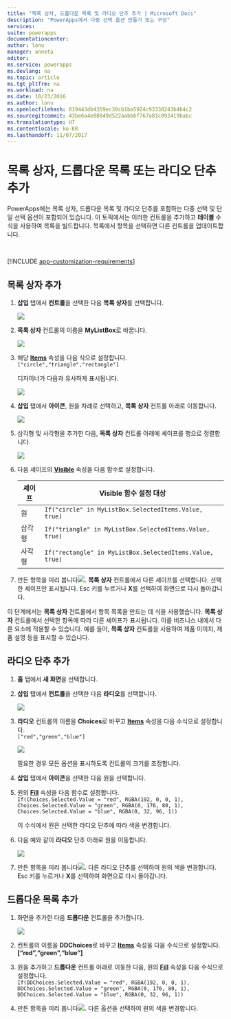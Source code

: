 ```yaml
---
title: "목록 상자, 드롭다운 목록 및 라디오 단추 추가 | Microsoft Docs"
description: "PowerApps에서 다중 선택 옵션 만들기 또는 구성"
services: 
suite: powerapps
documentationcenter: 
author: lonu
manager: anneta
editor: 
ms.service: powerapps
ms.devlang: na
ms.topic: article
ms.tgt_pltfrm: na
ms.workload: na
ms.date: 10/23/2016
ms.author: lonu
ms.openlocfilehash: 819443db4359ec30cb1ba5924c93338243b464c2
ms.sourcegitcommit: 43be6a4e08849d522aabb6f767a81c092419babc
ms.translationtype: HT
ms.contentlocale: ko-KR
ms.lasthandoff: 11/07/2017
---
```

# <a name="add-a-list-box-a-drop-down-list-or-radio-buttons"></a>목록 상자, 드롭다운 목록 또는 라디오 단추 추가
PowerApps에는 목록 상자, 드롭다운 목록 및 라디오 단추를 포함하는 다중 선택 및 단일 선택 옵션이 포함되어 있습니다. 이 토픽에서는 이러한 컨트롤을 추가하고 **테이블** 수식을 사용하여 목록을 빌드합니다. 목록에서 항목을 선택하면 다른 컨트롤을 업데이트합니다.

&nbsp;

[!INCLUDE [app-customization-requirements](includes/app-customization-requirements.md)]

## <a name="add-a-list-box"></a>목록 상자 추가
1. **삽입** 탭에서 **컨트롤**을 선택한 다음 **목록 상자**를 선택합니다.  
   
    ![][2]  
2. **목록 상자** 컨트롤의 이름을 **MyListBox**로 바꿉니다.  
   
    ![][3]  
3. 해당 **[Items](controls/properties-core.md)** 속성을 다음 식으로 설정합니다.  
   ```["circle","triangle","rectangle"]```  <br/>
   
    디자이너가 다음과 유사하게 표시됩니다.
   
    ![][4]  
4. **삽입** 탭에서 **아이콘**, 원을 차례로 선택하고, **목록 상자** 컨트롤 아래로 이동합니다.
   
    ![][5]  
5. 삼각형 및 사각형을 추가한 다음, **목록 상자** 컨트롤 아래에 셰이프를 행으로 정렬합니다.
   
    ![][6]  
6. 다음 셰이프의 **[Visible](controls/properties-core.md)** 속성을 다음 함수로 설정합니다.  
   
   | 셰이프 | Visible 함수 설정 대상 |
   | --- | --- |
   | 원 |```If("circle" in MyListBox.SelectedItems.Value, true)``` |
   | 삼각형 |```If("triangle" in MyListBox.SelectedItems.Value, true)``` |
   | 사각형 |```If("rectangle" in MyListBox.SelectedItems.Value, true)``` |
7. 만든 항목을 미리 봅니다![][1]. **목록 상자** 컨트롤에서 다른 셰이프를 선택합니다. 선택한 셰이프만 표시됩니다. Esc 키를 누르거나 **X**를 선택하여 화면으로 다시 돌아갑니다.

이 단계에서는 **목록 상자** 컨트롤에서 항목 목록을 만드는 데 식을 사용했습니다. **목록 상자** 컨트롤에서 선택한 항목에 따라 다른 셰이프가 표시됩니다. 이를 비즈니스 내에서 다른 요소에 적용할 수 있습니다. 예를 들어, **목록 상자** 컨트롤을 사용하여 제품 이미지, 제품 설명 등을 표시할 수 있습니다.

## <a name="add-radio-buttons"></a>라디오 단추 추가
1. **홈** 탭에서 **새 화면**을 선택합니다.
2. **삽입** 탭에서 **컨트롤**을 선택한 다음 **라디오**를 선택합니다.
   
    ![][10]  
3. **라디오** 컨트롤의 이름을 **Choices**로 바꾸고 **[Items](controls/properties-core.md)** 속성을 다음 수식으로 설정합니다.  
   ```["red","green","blue"]```  <br/>
   
    ![][12]  
   
    필요한 경우 모든 옵션을 표시하도록 컨트롤의 크기를 조정합니다.
4. **삽입** 탭에서 **아이콘**을 선택한 다음 원을 선택합니다.
5. 원의 **[Fill](controls/properties-color-border.md)** 속성을 다음 함수로 설정합니다.  
   ```If(Choices.Selected.Value = "red", RGBA(192, 0, 0, 1), Choices.Selected.Value = "green", RGBA(0, 176, 80, 1), Choices.Selected.Value = "blue", RGBA(0, 32, 96, 1))```  
   
    이 수식에서 원은 선택한 라디오 단추에 따라 색을 변경합니다.
6. 다음 예와 같이 **라디오** 단추 아래로 원을 이동합니다.
   
    ![][14]  
7. 만든 항목을 미리 봅니다![][1]. 다른 라디오 단추를 선택하여 원의 색을 변경합니다. Esc 키를 누르거나 **X**를 선택하여 화면으로 다시 돌아갑니다.

## <a name="add-a-drop-down-list"></a>드롭다운 목록 추가
1. 화면을 추가한 다음 **드롭다운** 컨트롤을 추가합니다.
   
    ![][15]  
2. 컨트롤의 이름을 **DDChoices**로 바꾸고 **[Items](controls/properties-core.md)** 속성을 다음 수식으로 설정합니다.<br>
   **[“red”,“green”,“blue”]**
3. 원을 추가하고 **드롭다운** 컨트롤 아래로 이동한 다음, 원의 **[Fill](controls/properties-color-border.md)** 속성을 다음 수식으로 설정합니다.  
   ```If(DDChoices.Selected.Value = "red", RGBA(192, 0, 0, 1), DDChoices.Selected.Value = "green", RGBA(0, 176, 80, 1), DDChoices.Selected.Value = "blue", RGBA(0, 32, 96, 1))```
4. 만든 항목을 미리 봅니다![][1]. 다른 옵션을 선택하여 원의 색을 변경합니다.

[1]: ./media/add-list-box-drop-down-list-radio-button/preview.png
[2]: ./media/add-list-box-drop-down-list-radio-button/listbox.png
[3]: ./media/add-list-box-drop-down-list-radio-button/renamelistbox.png
[4]: ./media/add-list-box-drop-down-list-radio-button/itemslistbox.png
[5]: ./media/add-list-box-drop-down-list-radio-button/circle.png
[6]: ./media/add-list-box-drop-down-list-radio-button/allshapes.png
[10]: ./media/add-list-box-drop-down-list-radio-button/radiobutton.png
[12]: ./media/add-list-box-drop-down-list-radio-button/itemsradio.png
[14]: ./media/add-list-box-drop-down-list-radio-button/radiocircle.png
[15]: ./media/add-list-box-drop-down-list-radio-button/dropdown.png
